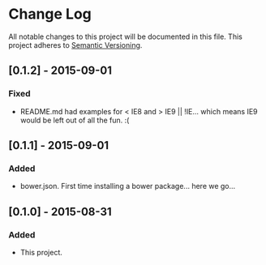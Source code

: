 # Change Log
All notable changes to this project will be documented in this file.
This project adheres to [Semantic Versioning](http://semver.org/).

## [0.1.2] - 2015-09-01
### Fixed
- README.md had examples for < IE8 and > IE9 || !IE... which means IE9 would be left out of all the fun. :(

## [0.1.1] - 2015-09-01
### Added
- bower.json. First time installing a bower package... here we go...

 
## [0.1.0] - 2015-08-31
### Added
- This project.
